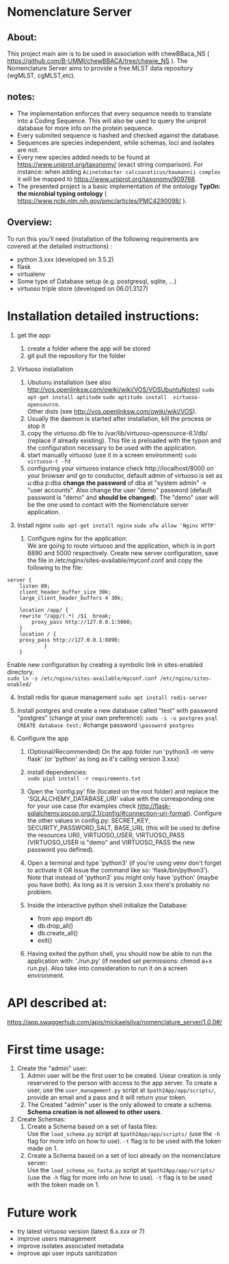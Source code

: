 # Nomenclature Server

## About:
This project main aim is to be used in association with chewBBaca_NS ( <https://github.com/B-UMMI/chewBBACA/tree/chewie_NS> ). The Nomenclature Server aims to provide a free MLST data repository (wgMLST, cgMLST,etc).

## notes:
 * The implementation enforces that every sequence needs to translate into a Coding Sequence. This will also be used to query the uniprot database for more info on the protein sequence.
 * Every submited sequence is hashed and checked against the database.
 * Sequences are species independent, while schemas, loci and isolates are not.
 * Every new species added needs to be found at <https://www.uniprot.org/taxonomy/> (exact string comparison). For instance: when adding `Acinetobacter calcoaceticus/baumannii complex` it will be mapped to <https://www.uniprot.org/taxonomy/909768>.
 * The presented project is a basic implementation of the ontology **TypOn: the microbial typing ontology** ( <https://www.ncbi.nlm.nih.gov/pmc/articles/PMC4290098/> ).

## Overview:
To run this you'll need (installation of the following requirements are covered at the detailed instructions) :
- python 3.xxx (developed on 3.5.2)
- flask
- virtualenv
- Some type of Database setup (e.g. postgresql, sqlite, ...)
- virtuoso triple store (developed on 06.01.3127)

# Installation detailed instructions:

1. get the app:
   1. create a folder where the app will be stored
   2. git pull the repository for the folder

2. Virtuoso installation
	1.  Ubutunu installation (see also <http://vos.openlinksw.com/owiki/wiki/VOS/VOSUbuntuNotes>)
`sudo apt-get install aptitude`
`sudo aptitude install  virtuoso-opensource`.  
Other dists (see <http://vos.openlinksw.com/owiki/wiki/VOS>).
	2. Usually the daemon is started after installation, kill the process or stop it
	3. copy the virtuoso.db file to /var/lib/virtuoso-opensource-6.1/db/ (replace if already existing). This file is preloaded with the typon and the configuration necessary to be used with the application.
	4. start manually virtuoso (use it in a screen environment)
`sudo virtuoso-t -fd`
	5. configuring your virtuoso instance
check http://localhost/8000 on your browser and go to conductor, default admin of virtuoso is set as u:dba p:dba
**change the password** of dba at "system admin" -> "user accounts". Also change the user "demo" password (default password is "demo" and **should be changed**). The "demo" user will be the one used to contact with the Nomenclature server application.

3. Install nginx
`sudo apt-get install nginx`
`sudo ufw allow 'Nginx HTTP'`
    1. Configure nginx for the application:  
We are going to route virtuoso and the application, which is in port 8890 and 5000 respectively. 
Create new server configuration, save the file in /etc/nginx/sites-available/myconf.conf and copy the following to the file:
```
server {
    listen 80;
    client_header_buffer_size 30k;
    large_client_header_buffers 4 30k; 
 
    location /app/ {
	rewrite ^/app/(.*) /$1  break;
        proxy_pass http://127.0.0.1:5000;
    }
	location / {
	proxy_pass http://127.0.0.1:8890;
            }
	}
```
Enable new configuration by creating a symbolic link in sites-enabled directory.  
`sudo ln -s /etc/nginx/sites-available/myconf.conf /etc/nginx/sites-enabled/`

4. Install redis for queue management
`sudo apt install redis-server`

5. Install postgres and create a new database called "test" with password "postgres" (change at your own preference):
`sudo -i -u postgres`
`psql`
`CREATE database test;`
#change password
`\password postgres`

6. Configure the app
   1. (Optional/Recommended) On the app folder run 'python3 -m venv flask' (or 'python' as long as it's calling version 3.xxx)
   2. install dependencies:  
`sudo pip3 install -r requirements.txt`
   3. Open the 'config.py' file (located on the root folder) and replace the 'SQLALCHEMY_DATABASE_URI' value with the corresponding one for your use case (for examples check <http://flask-sqlalchemy.pocoo.org/2.1/config/#connection-uri-format>). Configure the other values in config.py: SECRET_KEY, SECURITY_PASSWORD_SALT, BASE_URL (this will be used to define the resources URI), VIRTUOSO_USER, VIRTUOSO_PASS (VIRTUOSO_USER is "demo" and VIRTUOSO_PASS the new password you defined).
   4. Open a terminal and type 'python3' (if you're using venv don't forget to activate it OR issue the command like so: 'flask/bin/python3'). Note that instead of 'python3' you might only have 'python' (maybe you have both). As long as it is version 3.xxx there's probably no problem. 
   5. Inside the interactive python shell initialize the Database:
 		- from app import db
 		- db.drop_all()
 		- db.create_all()
 		- exit()

    6. Having exited the python shell, you should now be able to run the application with: './run.py' (if needed set permissions: chmod a+x run.py). Also take into consideration to run it on a screen environment.

# API described at:

<https://app.swaggerhub.com/apis/mickaelsilva/nomenclature_server/1.0.0#/>

# First time usage:

1. Create the "admin" user:
   1. Admin user will be the first user to be created. Usear creation is only reservered to the person with access to the app server. To create a user, use the `user_management.py` script at `$path2App/app/scripts/`, provide an email and a pass and it will return your token.
   2. The Created "admin" user is the only allowed to create a schema. **Schema creation is not allowed to other users**.
2. Create Schemas:
   1. Create a Schema based on a set of fasta files:  
Use the `load_schema.py` script at `$path2App/app/scripts/` (use the `-h` flag for more info on how to use). `-t` flag is to be used with the token made on 1.
   2. Create a Schema based on a set of loci already on the nomenclature server:  
Use the `load_schema_no_fasta.py` script at `$path2App/app/scripts/` (use the `-h` flag for more info on how to use). `-t` flag is to be used with the token made on 1.

# Future work
 - try latest virtuoso version (latest 6.x.xxx or 7)
 - improve users management
 - improve isolates associated metadata
 - improve api user inputs sanitization

